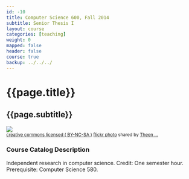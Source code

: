```yaml
---
id: -10
title: Computer Science 600, Fall 2014
subtitle: Senior Thesis I 
layout: course 
categories: [teaching]
weight: 0
mapped: false
header: false 
course: true
backup: ../../../
---
```


# {{page.title}}

## {{page.subtitle}}

<a title="Morning Glow ~ Explore #420" href="http://flickr.com/photos/theenmoy/12716871935"><img class="img-responsive-tight" src="http://farm4.static.flickr.com/3725/12716871935_39ce09acfc_z.jpg" /></a><br /><small><a href="http://creativecommons.org/licenses/by-nc-sa/2.0/">creative commons licensed ( BY-NC-SA )</a> <a title="Morning Glow ~ Explore #420" href="http://flickr.com/photos/theenmoy/12716871935">flickr photo</a> shared by <a href="http://flickr.com/people/theenmoy">Theen ...</a></small>

### Course Catalog Description

Independent research in computer science. Credit: One semester hour. Prerequisite: Computer Science 580. 

